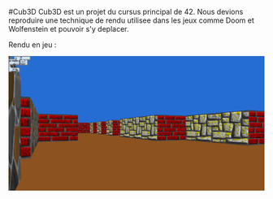 #Cub3D
Cub3D est un projet du cursus principal de 42.
Nous devions reproduire une technique de rendu utilisee dans les jeux comme Doom et Wolfenstein et pouvoir s'y deplacer.

Rendu en jeu :

![alt text](https://github.com/qujacob/cub3d/blob/master/game_render.png)
